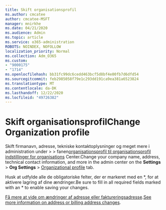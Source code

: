 ```yaml
---
title: Skift organisationsprofil
ms.author: cmcatee
author: cmcatee-MSFT
manager: mnirkhe
ms.date: 04/21/2020
ms.audience: Admin
ms.topic: article
ms.service: o365-administration
ROBOTS: NOINDEX, NOFOLLOW
localization_priority: Normal
ms.collection: Adm_O365
ms.custom:
- "9000175"
- "1714"
ms.openlocfilehash: bb31fc99dc6cedd463bcf5d8bf4e00fb7d6dfd54
ms.sourcegitcommit: feb2985058f79e1c293dd191ca9ea381a6523824
ms.translationtype: MT
ms.contentlocale: da-DK
ms.lasthandoff: 12/22/2020
ms.locfileid: "49726382"
---
```

# <a name="change-organization-profile"></a><span data-ttu-id="71baf-102">Skift organisationsprofil</span><span class="sxs-lookup"><span data-stu-id="71baf-102">Change Organization profile</span></span>

<span data-ttu-id="71baf-103">Skift firmanavn, adresse, tekniske kontaktoplysninger og meget mere i administration under   >    >  fanen[organisationsprofil til organisationsprofil indstillinger for organisations](https://admin.microsoft.com/AdminPortal/Home#/Settings/OrganizationProfile/:/Settings/L1/OrganizationInformation) Center.</span><span class="sxs-lookup"><span data-stu-id="71baf-103">Change your company name, address, technical contact information, and more in the admin center on the **Settings** > **Org Settings** > [Organizational profile](https://admin.microsoft.com/AdminPortal/Home#/Settings/OrganizationProfile/:/Settings/L1/OrganizationInformation) tab.</span></span>

<span data-ttu-id="71baf-104">Husk at udfylde alle de obligatoriske felter, der er markeret med en \*, for at aktivere lagring af dine ændringer.</span><span class="sxs-lookup"><span data-stu-id="71baf-104">Be sure to fill in all required fields marked with an \* to enable saving your changes.</span></span>

<span data-ttu-id="71baf-105">[Få mere at vide om ændringer af adresse eller faktureringsadresse](https://docs.microsoft.com/microsoft-365/admin/manage/change-address-contact-and-more).</span><span class="sxs-lookup"><span data-stu-id="71baf-105">[See more information on address or billing address changes](https://docs.microsoft.com/microsoft-365/admin/manage/change-address-contact-and-more).</span></span>
